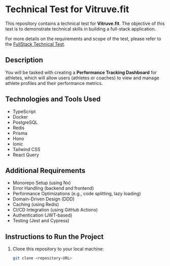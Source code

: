 # Technical Test for Vitruve.fit

This repository contains a technical test for **Vitruve.fit**. The objective of this test is to demonstrate technical skills in building a full-stack application.

For more details on the requirements and scope of the test, please refer to the [FullStack Technical Test](./FullStack%20Technical%20Test.pdf).

## Description

You will be tasked with creating a **Performance Tracking Dashboard** for athletes, which will allow users (athletes or coaches) to view and manage athlete profiles and their performance metrics.

## Technologies and Tools Used

- TypeScript
- Docker
- PostgreSQL
- Redis
- Prisma
- Hono
- Ionic
- Tailwind CSS
- React Query

## Additional Requirements

- Monorepo Setup (using Nx)
- Error Handling (backend and frontend)
- Performance Optimizations (e.g., code splitting, lazy loading)
- Domain-Driven Design (DDD)
- Caching (using Redis)
- CI/CD Integration (using GitHub Actions)
- Authentication (JWT-based)
- Testing (Jest and Cypress)
  
## Instructions to Run the Project

1. Clone this repository to your local machine:
   ```bash
   git clone <repository-URL>
